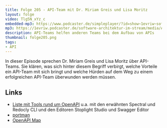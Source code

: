 ```yaml
---
title: Folge 205 - API-Team mit Dr. Miriam Greis und Lisa Moritz 
layout: folge
video: Tlg5N_xYz_c
embedded-mp3: https://www.podcaster.de/simpleplayer/?id=show~1evriw~software-architektur-im-stream~pod-2b9cf675e82d1a287bb8216a2d&v=1709621917
mp3: https://1evriw.podcaster.de/software-architektur-im-stream/media/API-Team_mit_Dr_Miriam_Greis_und_Lisa_Moritz.mp3
description: API-Teams helfen anderen Teams bei dem Aufbau von APIs
thumbnail: folge205.png
tags:
- API
---
```


In dieser Episode sprechen Dr. Miriam Greis und Lisa Moritz über
API-Teams. Sie klären, was sich hinter diesem Begriff verbirgt, welche
Vorteile ein API-Team mit sich bringt und welche Hürden auf dem Weg zu
einem erfolgreichen API-Team überwunden werden müssen.

## Links

* [Liste mit Tools rund um OpenAPI](https://openapi.tools) u.a. mit
  den erwähnten Spectral und Redocly CLI und den Editoren Stoplight
  Studio und Swagger Editor
* [portman](https://github.com/apideck-libraries/portman/tree/main)
* [OpenAPI Map](https://openapi-map.apihandyman.io)
